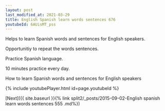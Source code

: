 ```yaml
---
layout: post
last_modified_at: 2021-03-29
title: English Spanish learn words sentences 676 
youtubeId: 6AUisMT_pss
---
```

 
 
Helps to learn Spanish words and sentences for English speakers.

Opportunitiy to repeat the words sentences. 

Practice Spanish language. 
 
10 minutes practice every day. 
 
How to learn Spanish words and sentences for English speakers 
 
{% include youtubePlayer.html id=page.youtubeId %}
 
 
[Next]({{ site.baseurl }}{% link  split2/_posts/2015-09-02-English spanish learn words sentences 555 .md%})
 
